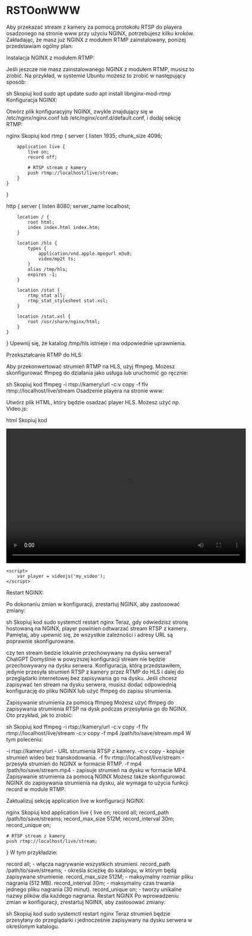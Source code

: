 # RSTOonWWW
Aby przekazać stream z kamery za pomocą protokołu RTSP do playera osadzonego na stronie www przy użyciu NGINX, potrzebujesz kilku kroków. Zakładając, że masz już NGINX z modułem RTMP zainstalowany, poniżej przedstawiam ogólny plan:

Instalacja NGINX z modułem RTMP:

Jeśli jeszcze nie masz zainstalowanego NGINX z modułem RTMP, musisz to zrobić. Na przykład, w systemie Ubuntu możesz to zrobić w następujący sposób:

sh
Skopiuj kod
sudo apt update
sudo apt install libnginx-mod-rtmp
Konfiguracja NGINX:

Otwórz plik konfiguracyjny NGINX, zwykle znajdujący się w /etc/nginx/nginx.conf lub /etc/nginx/conf.d/default.conf, i dodaj sekcję RTMP:

nginx
Skopiuj kod
rtmp {
    server {
        listen 1935;
        chunk_size 4096;

        application live {
            live on;
            record off;

            # RTSP stream z kamery
            push rtmp://localhost/live/stream;
        }
    }
}

http {
    server {
        listen 8080;
        server_name localhost;

        location / {
            root html;
            index index.html index.htm;
        }

        location /hls {
            types {
                application/vnd.apple.mpegurl m3u8;
                video/mp2t ts;
            }
            alias /tmp/hls;
            expires -1;
        }

        location /stat {
            rtmp_stat all;
            rtmp_stat_stylesheet stat.xsl;
        }

        location /stat.xsl {
            root /usr/share/nginx/html;
        }
    }
}
Upewnij się, że katalog /tmp/hls istnieje i ma odpowiednie uprawnienia.

Przekształcanie RTMP do HLS:

Aby przekonwertować strumień RTMP na HLS, użyj ffmpeg. Możesz skonfigurować ffmpeg do działania jako usługa lub uruchomić go ręcznie:

sh
Skopiuj kod
ffmpeg -i rtsp://kamery/url -c:v copy -f flv rtmp://localhost/live/stream
Osadzenie playera na stronie www:

Utwórz plik HTML, który będzie osadzać player HLS. Możesz użyć np. Video.js:

html
Skopiuj kod
<!DOCTYPE html>
<html>
<head>
    <title>RTSP Stream</title>
    <link href="https://unpkg.com/video.js/dist/video-js.css" rel="stylesheet">
    <script src="https://unpkg.com/video.js/dist/video.js"></script>
</head>
<body>
    <video id="my_video" class="video-js vjs-default-skin" controls preload="auto" width="640" height="360">
        <source src="http://localhost:8080/hls/stream.m3u8" type="application/x-mpegURL">
    </video>

    <script>
        var player = videojs('my_video');
    </script>
</body>
</html>
Restart NGINX:

Po dokonaniu zmian w konfiguracji, zrestartuj NGINX, aby zastosować zmiany:

sh
Skopiuj kod
sudo systemctl restart nginx
Teraz, gdy odwiedzisz stronę hostowaną na NGINX, player powinien odtwarzać stream RTSP z kamery. Pamiętaj, aby upewnić się, że wszystkie zależności i adresy URL są poprawnie skonfigurowane.


czy ten stream bedzie lokalnie przechowywany na dysku serwera?
ChatGPT
Domyślnie w powyższej konfiguracji stream nie będzie przechowywany na dysku serwera. Konfiguracja, którą przedstawiłem, jedynie przesyła strumień RTSP z kamery przez RTMP do HLS i dalej do przeglądarki internetowej bez zapisywania go na dysku. Jeśli chcesz zapisywać ten stream na dysku serwera, musisz dodać odpowiednią konfigurację do pliku NGINX lub użyć ffmpeg do zapisu strumienia.

Zapisywanie strumienia za pomocą ffmpeg
Możesz użyć ffmpeg do zapisywania strumienia RTSP na dysk podczas przesyłania go do NGINX. Oto przykład, jak to zrobić:

sh
Skopiuj kod
ffmpeg -i rtsp://kamery/url -c:v copy -f flv rtmp://localhost/live/stream -c:v copy -f mp4 /path/to/save/stream.mp4
W tym poleceniu:

-i rtsp://kamery/url - URL strumienia RTSP z kamery.
-c:v copy - kopiuje strumień wideo bez transkodowania.
-f flv rtmp://localhost/live/stream - przesyła strumień do NGINX w formacie RTMP.
-f mp4 /path/to/save/stream.mp4 - zapisuje strumień na dysku w formacie MP4.
Zapisywanie strumienia za pomocą NGINX
Możesz także skonfigurować NGINX do zapisywania strumienia na dysku, ale wymaga to użycia funkcji record w module RTMP.

Zaktualizuj sekcję application live w konfiguracji NGINX:

nginx
Skopiuj kod
application live {
    live on;
    record all;
    record_path /path/to/save/streams;
    record_max_size 512M;
    record_interval 30m;
    record_unique on;

    # RTSP stream z kamery
    push rtmp://localhost/live/stream;
}
W tym przykładzie:

record all; - włącza nagrywanie wszystkich strumieni.
record_path /path/to/save/streams; - określa ścieżkę do katalogu, w którym będą zapisywane strumienie.
record_max_size 512M; - maksymalny rozmiar pliku nagrania (512 MB).
record_interval 30m; - maksymalny czas trwania jednego pliku nagrania (30 minut).
record_unique on; - tworzy unikalne nazwy plików dla każdego nagrania.
Restart NGINX
Po wprowadzeniu zmian w konfiguracji, zrestartuj NGINX, aby zastosować zmiany:

sh
Skopiuj kod
sudo systemctl restart nginx
Teraz strumień będzie przesyłany do przeglądarki i jednocześnie zapisywany na dysku serwera w określonym katalogu.






